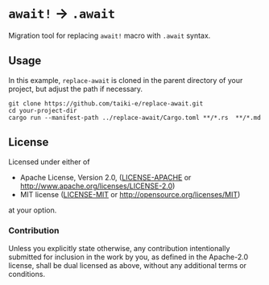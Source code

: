 # `await!` -> `.await`

Migration tool for replacing `await!` macro with `.await` syntax.

## Usage

In this example, `replace-await` is cloned in the parent directory of your project, but adjust the path if necessary.

```shell
git clone https://github.com/taiki-e/replace-await.git
cd your-project-dir
cargo run --manifest-path ../replace-await/Cargo.toml **/*.rs  **/*.md
```

## License

Licensed under either of

* Apache License, Version 2.0, ([LICENSE-APACHE](LICENSE-APACHE) or <http://www.apache.org/licenses/LICENSE-2.0>)
* MIT license ([LICENSE-MIT](LICENSE-MIT) or <http://opensource.org/licenses/MIT>)

at your option.

### Contribution

Unless you explicitly state otherwise, any contribution intentionally submitted for inclusion in the work by you, as defined in the Apache-2.0 license, shall be dual licensed as above, without any additional terms or conditions.
